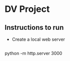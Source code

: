 # DV Project

## Instructions to run

- Create a local web server
```
```
python -m http.server 3000
```

